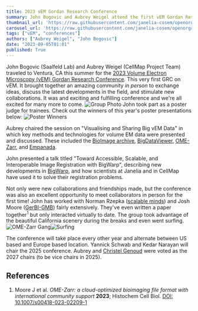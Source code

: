 ```yaml
---
title: 2023 vEM Gordan Research Conference
summary: John Bogovic and Aubrey Weigel attend the first vEM Gordan Research Conference in Ventura, CA.
thumbnail_url: 'https://raw.githubusercontent.com/janelia-cosem/openorganelle-blog/main/assets/vem-grc-logo.jpb'
carousel_url: 'https://raw.githubusercontent.com/janelia-cosem/openorganelle-blog/main/assets/vem-grc-carousel.png'
tags: ["vEM", "conferences"]
authors: ["Aubrey Weigel", "John Bogovic"]
date: "2023-09-05T01:01"
published: True
---
```

John Bogovic (Saalfeld Lab) and Aubrey Weigel (CellMap Project Team) traveled to Ventura, CA this summer for the [2023 Volume Electron Microscopy (vEM) Gordan Research Conference](https://www.grc.org/volume-electron-microscopy-conference/2023/). This very first GRC on vEM. It brought together an amazing community *in person* to exchange ideas, discuss the latest developments in the field, and stimulate new collaborations. It was and exciting and fulfilling conference and we're all excited for many more to come.
![Group Photo](https://raw.githubusercontent.com/janelia-cosem/openorganelle-blog/main/assets/vem-group-2.png)
John took part as a poster judge for trainees. Check out the winners of this year's poster presentations below:
![Poster Winners](https://raw.githubusercontent.com/janelia-cosem/openorganelle-blog/main/assets/poster-winners.jpg)

Aubrey chaired the session on "Visualising and Sharing Big vEM Data" in which key methods and technologies 
for volume EM data were presented and discussed. These included the [BioImage archive](https://www.ebi.ac.uk/bioimage-archive/),
[BigDataViewer](https://www.nature.com/articles/nmeth.3392), [OME-Zarr](https://www.ncbi.nlm.nih.gov/pmc/articles/PMC9980008/), and
[Empanada](https://volume-em.github.io/empanada.html). 

John presented a talk titled "Toward Accessible, Scalable, and Interoperable Image Registration with BigWarp", describing 
new developments in [BigWarp](https://imagej.net/plugins/bigwarp), and how scientists at Janelia and in CellMap have used it
to solve their registration problems.

Not only were new collaborations and friendships made, but the conference was also an excellent opportunity to meet collaborators in person for the first time! John has worked with Norman Rzepka ([scalable minds](https://scalableminds.com)) and Josh Moore ([GerBI-GMB](https://gerbi-gmb.de)) fairly extensively. They've even written a paper together<sup>1</sup> but only interacted virtually to date. The group took advantage of the beautiful California scenery during the breaks and even went surfing.
![OME-Zarr Gang](https://raw.githubusercontent.com/janelia-cosem/openorganelle-blog/main/assets/josh-john-norman.jpg)![Surfing](https://raw.githubusercontent.com/janelia-cosem/openorganelle-blog/main/assets/vem-grc-surf.png)

The conference will take place every other year and alternate between US based and Europe based location. Yannick Schwab and Kedar Narayan will chair the 2025 conference. Aubrey and [Christel Genoud](https://wp.unil.ch/emf/staff-members/) were voted as the 2027 chairs (to be vice chairs in 2025).

## References
1. Moore J et al. _OME-Zarr: a cloud-optimized bioimaging file format with international community support_ **2023**; Histochem Cell Biol. [DOI: 10.1007/s00418-023-02209-1](https://doi.org/10.1007/s00418-023-02209-1)
